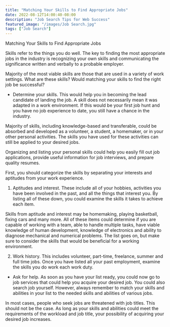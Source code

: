 ```yaml
---
title: "Matching Your Skills to Find Appropriate Jobs"
date: 2022-08-12T14:00:40-08:00
description: "Job Search Tips for Web Success"
featured_image: "/images/Job Search.jpg"
tags: ["Job Search"]
---
```


Matching Your Skills to Find Appropriate Jobs


Skills refer to the things you do well. The key to finding the most appropriate jobs in the industry is recognizing your own skills and communicating the significance written and verbally to a probable employer. 

Majority of the most viable skills are those that are used in a variety of work settings. What are these skills? Would matching your skills to find the right job be successful?

* Determine your skills. This would help you in becoming the lead candidate of landing the job. A skill does not necessarily mean it was adapted in a work environment. If this would be your first job hunt and you have no job experience to date, you still have a chance in the industry. 

Majority of skills, including knowledge-based and transferable, could be absorbed and developed as a volunteer, a student, a homemaker, or in your other personal activities. The skills you have used for these activities can still be applied to your desired jobs.

Organizing and listing your personal skills could help you easily fill out job applications, provide useful information for job interviews, and prepare quality resumes. 

First, you should categorize the skills by separating your interests and aptitudes from your work experience.

1) Aptitudes and interest.  These include all of your hobbies, activities you have been involved in the past, and all the things that interest you. By listing all of these down, you could examine the skills it takes to achieve each item. 

Skills from aptitude and interest may be homemaking, playing basketball, fixing cars and many more. All of these items could determine if you are capable of working with a team, able to handle multiple tasks, have viable knowledge of human development, knowledge of electronics and ability to diagnose mechanical and numerical problems.  The list goes on, but make sure to consider the skills that would be beneficial for a working environment.

2) Work history. This includes volunteer, part-time, freelance, summer and full time jobs.  Once you have listed all your past employment, examine the skills you do work each work duty.

* Ask for help. As soon as you have your list ready, you could now go to job services that could help you acquire your desired job.  You could also search job yourself. However, always remember to match your skills and abilities in your list to the needed skills and abilities of various jobs.

In most cases, people who seek jobs are threatened with job titles. This should not be the case. As long as your skills and abilities could meet the requirements of the workload and job title, your possibility of acquiring your desired job increases.

